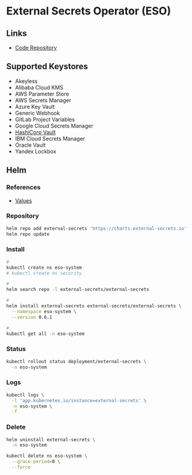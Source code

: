 # External Secrets Operator (ESO)

## Links

- [Code Repository](https://github.com/external-secrets/external-secrets/)

## Supported Keystores

- Akeyless
- Alibaba Cloud KMS
- AWS Parameter Store
- AWS Secrets Manager
- Azure Key Vault
- Generic Webhook
- GitLab Project Variables
- Google Cloud Secrets Manager
- [HashiCorp Vault](./hashicorp-vault.md)
- IBM Cloud Secrets Manager
- Oracle Vault
- Yandex Lockbox

## Helm

### References

- [Values](https://github.com/external-secrets/external-secrets/tree/main/deploy/charts/external-secrets#values)

### Repository

```sh
helm repo add external-secrets 'https://charts.external-secrets.io'
helm repo update
```

### Install

```sh
#
kubectl create ns eso-system
# kubectl create ns security

#
helm search repo -l external-secrets/external-secrets

#
helm install external-secrets external-secrets/external-secrets \
  --namespace eso-system \
  --version 0.6.1

#
kubectl get all -n eso-system
```

### Status

```sh
kubectl rollout status deployment/external-secrets \
  -n eso-system
```

### Logs

```sh
kubectl logs \
  -l 'app.kubernetes.io/instance=external-secrets' \
  -n eso-system \
  -f
```

### Delete

```sh
helm uninstall external-secrets \
  -n eso-system

kubectl delete ns eso-system \
  --grace-period=0 \
  --force
```
